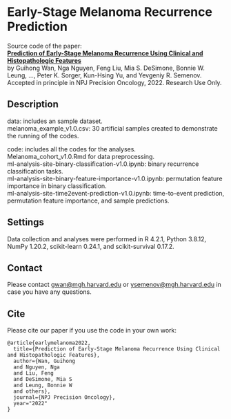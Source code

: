 # Early-Stage Melanoma Recurrence Prediction
Source code of the paper:    
**[Prediction of Early-Stage Melanoma Recurrence Using Clinical and Histopathologic Features](TBD)**   
by Guihong Wan, Nga Nguyen, Feng Liu, Mia S. DeSimone, Bonnie W. Leung, ..., Peter K. Sorger, Kun-Hsing Yu, and Yevgeniy R. Semenov.
Accepted in principle in NPJ Precision Oncology, 2022.
Research Use Only.

## Description
data: includes an sample dataset.    
melanoma_example_v1.0.csv: 30 artificial samples created to demonstrate the running of the codes.


code: includes all the codes for the analyses.          
Melanoma_cohort_v1.0.Rmd for data preprocessing.              
ml-analysis-site-binary-classification-v1.0.ipynb: binary recurrence classification tasks.        
ml-analysis-site-binary-feature-importance-v1.0.ipynb: permutation feature importance in binary classification.       
ml-analysis-site-time2event-prediction-v1.0.ipynb: time-to-event prediction, permutation feature importance, and sample predictions.  


## Settings
Data collection and analyses were performed in R 4.2.1, Python 3.8.12, NumPy 1.20.2, scikit-learn 0.24.1, and scikit-survival 0.17.2. 


## Contact
Please contact gwan@mgh.harvard.edu or ysemenov@mgh.harvard.edu in case you have any questions.

## Cite
Please cite our paper if you use the code in your own work:       

```
@article{earlymelanoma2022,         
  title={Prediction of Early-Stage Melanoma Recurrence Using Clinical and Histopathologic Features},            
  author={Wan, Guihong       
  and Nguyen, Nga    
  and Liu, Feng       
  and DeSimone, Mia S       
  and Leung, Bonnie W       
  and others},      
  journal={NPJ Precision Oncology},     
  year="2022"      
}
```

